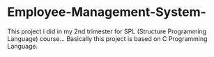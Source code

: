 # Employee-Management-System-
This project i did in my 2nd trimester for SPL (Structure Programming Language) course...
Basically this project is based on C Programming Language.
